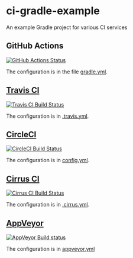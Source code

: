 # ci-gradle-example
An example Gradle project for various CI services

## GitHub Actions
[![GitHub Actions Status][actions-badge]][actions]

The configuration is in the file [gradle.yml].

[actions]: https://github.com/ChristopherZhong/ci-gradle-example/actions "GitHub Actions"
[actions-badge]: https://github.com/ChristopherZhong/ci-gradle-example/workflows/GitHub-Actions/badge.svg "GitHub Actions Badge"
[gradle.yml]: https://github.com/ChristopherZhong/ci-gradle-example/blob/master/.github/workflows/gradle.yml

## [Travis CI][travis-ci-url]
[![Travis CI Build Status][travis-ci-badge]][travis-ci]

The configuration is in [.travis.yml].

[travis-ci-url]: https://travis-ci.com/
[travis-ci]: https://travis-ci.com/ChristopherZhong/ci-gradle-example
[travis-ci-badge]: https://travis-ci.com/ChristopherZhong/ci-gradle-example.svg?branch=master
[.travis.yml]: https://github.com/ChristopherZhong/ci-gradle-example/blob/master/.travis.yml

## [CircleCI][circleci-url]
[![CircleCI Build Status][circleci-badge]][circleci]

The configuration is in [config.yml].

[circleci-url]: https://circleci.com/
[circleci]: https://circleci.com/gh/ChristopherZhong/ci-gradle-example
[circleci-badge]: https://circleci.com/gh/ChristopherZhong/ci-gradle-example.svg?style=svg
[config.yml]: https://github.com/ChristopherZhong/ci-gradle-example/blob/master/.circleci/config.yml

## [Cirrus CI][cirrus-ci-url]
[![Cirrus CI Build Status][cirrus-ci-badge]][cirrus-ci]

The configuration is in [.cirrus.yml].

[cirrus-ci-url]: https://cirrus-ci.org/
[cirrus-ci]: https://cirrus-ci.com/github/ChristopherZhong/ci-gradle-example
[cirrus-ci-badge]: https://api.cirrus-ci.com/github/ChristopherZhong/ci-gradle-example.svg
[.cirrus.yml]: https://github.com/ChristopherZhong/ci-gradle-example/blob/master/.cirrus.yml

## [AppVeyor][appveyor-url]
[![AppVeyor Build status][appveyor-badge]][appveyor]

The configuration is in [appveyor.yml]

[appveyor-url]: https://www.appveyor.com/
[appveyor]: https://ci.appveyor.com/project/ChristopherZhong/ci-gradle-example
[appveyor-badge]: https://ci.appveyor.com/api/projects/status/lf3r3l8064jmstgb?svg=true
[appveyor.yml]: https://github.com/ChristopherZhong/ci-gradle-example/blob/master/appveyor.yml
